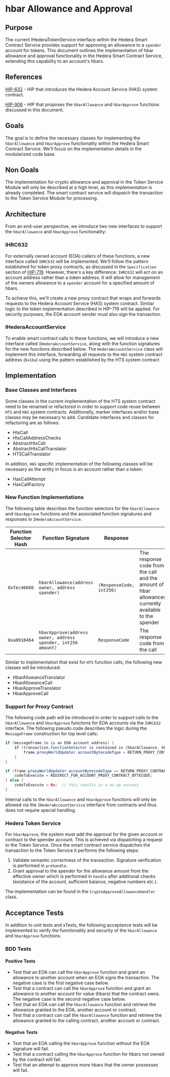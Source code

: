 # hbar Allowance and Approval

## Purpose

The current IHederaTokenService interface within the Hedera Smart Contract Service provides support for approving an allowance to a `spender` account for tokens. This document outlines the implementation of hbar allowance and approval functionality in the Hedera Smart Contract Service, extending this capability to an account's hbars.

## References

[HIP-632](https://hips.hedera.com/hip/hip-632) - HIP that introduces the Hedera Account Service (HAS) system contract.

[HIP-906](https://hips.hedera.com/hip/hip-906) - HIP that proposes  the `hbarAllowance` and `hbarApprove` functions discussed in this document.

## Goals

The goal is to define the necessary classes for implementing the `hbarAllowance` and `hbarApprove` functionality within the Hedera Smart Contract Service. We'll focus on the implementation details in the modularized code base.

## Non Goals

The implementation for crypto allowance and approval in the Token Service Module will only be described at a high level, as this implementation is already completed. The smart contract service will dispatch the transaction to the Token Service Module for processing.

## Architecture

From an end-user perspective, we introduce two new interfaces to support the `hbarAllowance` and `hbarApprove` functionality:

### IHRC632

For externally owned account (EOA) callers of these functions, a new interface called `IHRC632` will be implemented.
We'll follow the pattern established for token proxy contracts, as discussed in the `Specification` section of [HIP-719](https://hips.hedera.com/hip/hip-719).
However, there's a key difference: `IHRC632` will act on an account address rather than a token address. It will allow for management of the owners allowance to a `spender` account for a specified amount of hbars.

To achieve this, we'll create a new proxy contract that wraps and forwards requests to the Hedera Account Service (HAS) system contract. Similar logic to the token implementation described in HIP-719 will be applied. For security purposes, the EOA account sender must also sign the transaction.

### IHederaAccountService

To enable smart contract calls to these functions, we will introduce a new interface called `IHederaAccountService`, along with the function signatures for the new functions described below.
The `HederaAccountService` class will implement this interface, forwarding all requests to the `HAS` system contract address (`0x16a`) using the pattern established by the HTS system contract

## Implementation

### Base Classes and Interfaces

Some classes in the current implementation of the HTS system contract need to be renamed or refactored in order to support code reuse between `HTS` and `HAS` system contracts. Additionally, marker interfaces and/or base classes may be necessary to add.
Candidate interfaces and classes for refactoring are as follows:
- HtsCall
- HtsCallAddressChecks
- AbstractHtsCall
- AbstractHtsCallTranslator
- HTSCallTranslator

In addition, `HAS` specific implementation of the following classes will be necessary as the entity in focus is an account rather than a token:
- HasCallAttempt
- HasCallFactory

### New Function Implementations

The following table describes the function selectors for the `hbarAllowance` and `hbarApprove` functions and the associated function signatures and responses in `IHederaAccountService`.

| Function Selector Hash |                      Function Signature                      |         Response         |                                                                                                      |
|------------------------|--------------------------------------------------------------|--------------------------|------------------------------------------------------------------------------------------------------|
| `0xfec46666`           | `hbarAllowance(address owner, address spender)`              | `(ResponseCode, int256)` | The response code from the call and the amount of hbar allowances currently available to the spender |
| `0xa0918464`           | `hbarApprove(address owner, address spender, int256 amount)` | `ResponseCode`           | The response code from the call                                                                      |

Similar to implementation that exist for `HTS` function calls, the following new classes will be introduced:

- HbarAllowanceTranslator
- HbarAllowanceCall
- HbarApproveTranslator
- HbarApproveCall

### Support for Proxy Contract

The following code path will be introduced in order to support calls to the `hbarAllowance` and `hbarApprove` functions for EOA accounts via the `IHRC632` interface.
The following pseudo code describes the logic during the `MessageFrame` construction for top level calls:

```java
if (messageFrame.to is an EOA account address) {
    if (transaction.functionSelector is contained in {hbarAllowance, hbarApprove}) {
        frame.proxyWorldUpdater.accountBytecodeType = RETURN_PROXY_CONTRACT_BYTECODE;
    }
}

if (frame.proxyWorldUpdater.accountBytecodeType == RETURN_PROXY_CONTRACT_BYTECODE) {
    codeToExecute = REDIRECT_FOR_ACCOUNT_PROXY_CONTRACT_BYTECODE;
} else {
    codeToExecute = 0x;  // this results in a no-op success
}
```

Internal calls to the `hbarAllowance` and `hbarApprove` functions will only be allowed via the `IHederaAccountService` interface from contracts and thus does not require special handling.

### Hedera Token Service

For `hbarApprove`, the system must add the approval for the given account or contract to the spender account.  This is achieved via dispatching a request to the Token Service.
Once the smart contract service dispatches the transaction to the Token Service it performs the following steps:

1. Validate semantic correctness of the transaction.  Signature verification is performed in `prehandle`.
2. Grant approval to the spender for the allowance amount from the effective owner which is performed in `handle` after additional checks (existance of the account, sufficient balance, negative numbers etc.).

The implementation can be found in the `CryptoApproveAllowanceHandler` class.

## Acceptance Tests

In addition to unit tests and xTests, the following acceptance tests will be implemented to verify the functionality and security of the `hbarAllowance` and `hbarApprove` functions.

### BDD Tests

#### Positive Tests

- Test that an EOA can call the `hbarApprove` function and grant an allowance to another account when an EOA signs the transaction.  The negative case is the first negative case below.
- Test that a contract can call the `hbarApprove` function and grant an allowance to another account for value (hbars) that the contract owns. The negative case is the second negative case below.
- Test that an EOA can call the `hbarAllowance` function and retrieve the allowance granted to the EOA, another account or contract.
- Test that a contract can call the `hbarAllowance` function and retrieve the allowance granted to the calling contract, another account or contract.

#### Negative Tests

- Test that an EOA calling the `hbarApprove` function without the EOA signature will fail.
- Test that a contract calling the `hbarApprove` function for hbars not owned by the contract will fail.
- Test that an attempt to approve more hbars that the owner possesses will fail.

